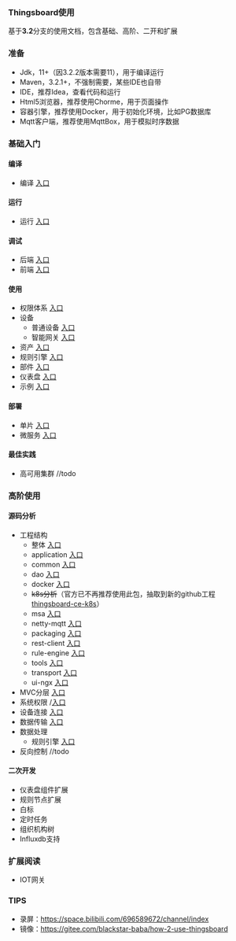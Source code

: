 ### Thingsboard使用
基于**3.2**分支的使用文档，包含基础、高阶、二开和扩展

### 准备
- Jdk，11+（因3.2.2版本需要11），用于编译运行
- Maven，3.2.1+，不强制需要，某些IDE也自带
- IDE，推荐Idea，查看代码和运行
- Html5浏览器，推荐使用Chorme，用于页面操作
- 容器引擎，推荐使用Docker，用于初始化环境，比如PG数据库
- Mqtt客户端，推荐使用MqttBox，用于模拟时序数据

### 基础入门
#### 编译
- 编译 [入口](doc/编译/编译.md)

#### 运行
- 运行 [入口](doc/运行/运行.md)

#### 调试
- 后端 [入口](doc/调试/后端.md)
- 前端 [入口](doc/调试/前端.md)

#### 使用
-  权限体系 [入口](doc/使用/权限体系.md)
-  设备
	-  普通设备  [入口](doc/使用/普通设备.md)
	-  智能网关  [入口](doc/使用/智能网关.md)
-  资产 [入口](doc/使用/资产.md)
-  规则引擎 [入口](doc/使用/规则引擎.md)
-  部件 [入口](doc/使用/部件.md)
-  仪表盘 [入口](doc/使用/仪表盘.md)
-  示例 [入口](doc/使用/示例.md)

#### 部署
- 单片 [入口](doc/部署/单片.md)
- 微服务 [入口](doc/部署/微服务.md)

#### 最佳实践
- 高可用集群 //todo

### 高阶使用

#### 源码分析
- 工程结构
  - 整体 [入口](doc/工程/整体.md)
  - application  [入口](doc/工程/application.md)
  - common  [入口](doc/工程/common.md)
  - dao  [入口](doc/工程/dao.md)
  - docker  [入口](doc/工程/docker.md)
  - ~~k8s分析~~（官方已不再推荐使用此包，抽取到新的github工程 [thingsboard-ce-k8s](https://github.com/thingsboard/thingsboard-ce-k8s)）
  - msa  [入口](doc/工程/msa.md)
  - netty-mqtt  [入口](doc/工程/netty-mqtt.md)
  - packaging  [入口](doc/工程/packaging.md)
  - rest-client  [入口](doc/工程/rest-client.md)
  - rule-engine  [入口](doc/工程/rule-engine.md)
  - tools  [入口](doc/工程/tools.md)
  - transport  [入口](doc/工程/transport.md)
  - ui-ngx  [入口](doc/工程/ui-ngx.md)
- MVC分层 [入口](doc/分析/MVC分层.md)
- 系统权限 /[入口](doc/分析/系统权限.md)
- 设备连接 [入口](doc/分析/设备连接.md)
- 数据传输 [入口](doc/分析/数据传输.md)
- 数据处理
  - 规则引擎 [入口](doc/分析/规则引擎.md)
- 反向控制 //todo

#### 二次开发
- 仪表盘组件扩展
- 规则节点扩展
- 白标
- 定时任务
- 组织机构树
- Influxdb支持


### 扩展阅读
- IOT网关


### TIPS

- 录屏：https://space.bilibili.com/696589672/channel/index
- 镜像：https://gitee.com/blackstar-baba/how-2-use-thingsboard







